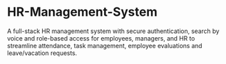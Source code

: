 # HR-Management-System
A full-stack HR management system with secure authentication, search by voice and role-based access for employees, managers, and HR to streamline attendance, task management, employee evaluations and leave/vacation requests.
